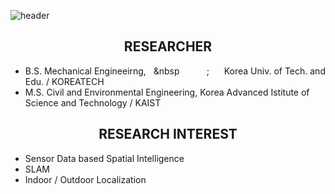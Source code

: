 ![header](https://capsule-render.vercel.app/api?type=rect&color=timeGradient&text=VISUALINTELLIGENCE&text=%ROBOTICS&fontSize=20)

## <div align=center>RESEARCHER</div>  
- B.S. Mechanical Engineeirng,&nbsp;&nbsp;&nbsp;&nbsp&nbsp;&nbsp;&nbsp;&nbsp;&nbsp;&nbsp;&nbsp;&nbsp;&nbsp;&nbsp;&nbsp;;&nbsp;&nbsp;&nbsp;&nbsp;&nbsp;&nbsp;Korea Univ. of Tech. and Edu.                       / KOREATECH
- M.S. Civil and Environmental Engineering, Korea Advanced Istitute of Science and Technology   / KAIST

## <div align=center>RESEARCH INTEREST</div>  
- Sensor Data based Spatial Intelligence  
- SLAM  
- Indoor / Outdoor Localization  


<!--
**iismn/iismn** is a ✨ _special_ ✨ repository because its `README.md` (this file) appears on your GitHub profile.

Here are some ideas to get you started:

- 🔭 I’m currently working on ...
- 🌱 I’m currently learning ...
- 👯 I’m looking to collaborate on ...
- 🤔 I’m looking for help with ...
- 💬 Ask me about ...
- 📫 How to reach me: ...
- 😄 Pronouns: ...
- ⚡ Fun fact: ...
-->
